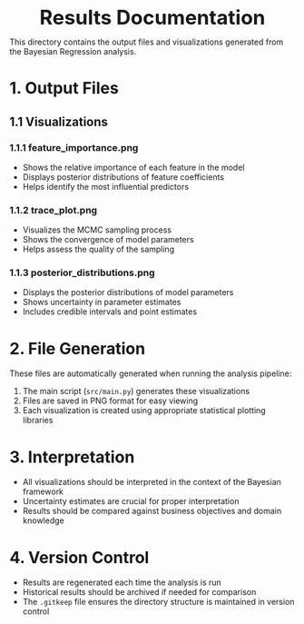 <div style="font-size:2.5em; font-weight:bold; text-align:center; margin-top:20px;">Results Documentation</div>

This directory contains the output files and visualizations generated from the Bayesian Regression analysis.

# 1. Output Files

## 1.1 Visualizations

### 1.1.1 feature_importance.png
- Shows the relative importance of each feature in the model
- Displays posterior distributions of feature coefficients
- Helps identify the most influential predictors

### 1.1.2 trace_plot.png
- Visualizes the MCMC sampling process
- Shows the convergence of model parameters
- Helps assess the quality of the sampling

### 1.1.3 posterior_distributions.png
- Displays the posterior distributions of model parameters
- Shows uncertainty in parameter estimates
- Includes credible intervals and point estimates

# 2. File Generation
These files are automatically generated when running the analysis pipeline:
1. The main script (`src/main.py`) generates these visualizations
2. Files are saved in PNG format for easy viewing
3. Each visualization is created using appropriate statistical plotting libraries

# 3. Interpretation
- All visualizations should be interpreted in the context of the Bayesian framework
- Uncertainty estimates are crucial for proper interpretation
- Results should be compared against business objectives and domain knowledge

# 4. Version Control
- Results are regenerated each time the analysis is run
- Historical results should be archived if needed for comparison
- The `.gitkeep` file ensures the directory structure is maintained in version control 